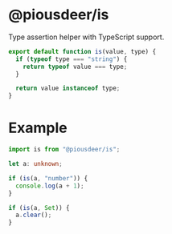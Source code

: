 # @piousdeer/is
Type assertion helper with TypeScript support.
```js
export default function is(value, type) {
  if (typeof type === "string") {
    return typeof value === type;
  }

  return value instanceof type;
}
```

# Example
```ts
import is from "@piousdeer/is";

let a: unknown;

if (is(a, "number")) {
  console.log(a + 1);
}

if (is(a, Set)) {
  a.clear();
}
```